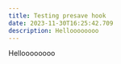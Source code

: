 ```yaml
---
title: Testing presave hook
date: 2023-11-30T16:25:42.709
description: Helloooooooo
---
```

Helloooooooo
